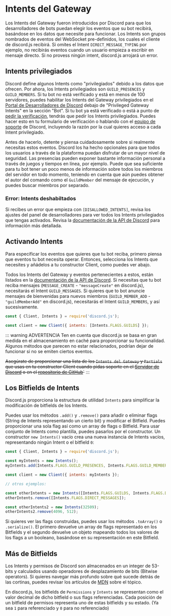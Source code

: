 # Intents del Gateway

Los Intents del Gateway fueron introducidos por Discord para que los desarrolladores de bots puedan elegir los eventos que su bot recibirá, basándose en los datos que necesite para funcionar. Los Intents son grupos nombrados de eventos del WebSocket pre-definidos, los cuales el cliente de discord.js recibirá. Si omites el Intent `DIRECT_MESSAGE_TYPING` por ejemplo, no recibirás eventos cuando un usuario empieza a escribir en mensaje directo. Si no provess ningún intent, discord.js arrojará un error.

## Intents privilegiados

Discord define algunos Intents como "privilegiados" debido a los datos que ofrecen. Por ahora, los Intents privilegiados son `GUILD_PRESENCES` y `GUILD_MEMBERS`. Si tu bot no está verificado y está en menos de 100 servidores, puedes habilitar los Intents del Gateway privilegiados en el [Portal de Desarrolladores de Discord](https://discord.com/developers/applications) debajo de "Privileged Gateway Intents" en la sección "Bot". Si tu bot ya está verificado o está a punto de [pedir la verificación](https://support.discord.com/hc/en-us/articles/360040720412), tendrás que pedir los Intents privilegiados. Puedes hacer esto en tu formulario de verificación o hablando con el [equipo de soporte](https://dis.gd/contact) de Discord, incluyendo la razón por la cual quieres acceso a cada Intent privilegiado.

Antes de hacerlo, detente y piensa cuidadosamente sobre si realmente necesitas estos eventos. Discord los ha hecho opcionales para que todos los usuarios a través de la plataforma puedan disfrutar de un mayor nivel de seguridad. Las presencias pueden exponer bastante información personal a través de juegos y tiempos en línea, por ejemplo. Puede que sea suficiente para tu bot tener un poco menos de información sobre todos los miembros del servidor en todo momento, teniendo en cuenta que aún puedes obtener el autor del comando como el `GuildMember` del mensaje de ejecución, y puedes buscar miembros por separado.

### Error: Intents deshabiltados

Si recibes un error que empieza con `[DISALLOWED_INTENTS]`, revisa los ajustes del panel de desarrolladores para ver todos los Intents privilegiados que tengas activados. Revisa la [documentación de la API de Discord](https://discord.com/developers/docs/topics/gateway#privileged-intents) para información más detallada.

## Activando Intents

Para especificar los eventos que quieres que tu bot reciba, primero piensa que eventos tu bot necesita operar. Entonces, selecciona los Intents que necesites y añádelos a tu constructor Client, como puedes ver abajo.

Todos los Intents del Gateway y eventos pertenecientes a estos, están listados en la [documentación de la API de Discord](https://discord.com/developers/docs/topics/gateway#list-of-intents). Si necesitas que tu bot reciba mensajes (`MESSAGE_CREATE` - `"messageCreate"` en discord.js), necesitarás el Intent `GUILD_MESSAGES`. Si quieres que to bot anuncie mensajes de bienvenidas para nuevos miembros (`GUILD_MEMBER_ADD` - `"guildMemberAdd"` en discord.js), necesitarás el Intent `GUILD_MEMBERS`, y así sucesivamente.

```js
const { Client, Intents } = require('discord.js');

const client = new Client({ intents: [Intents.FLAGS.GUILDS] });
```

::: warning ADVERTENCIA
Ten en cuenta que discord.js se basa en gran medida en el almacenamiento en caché para proporcionar su funcionalidad. Algunos métodos que parecen no estar relacionados, podrían dejar de funcionar si no se emiten ciertos eventos.

~~Asegúrate de proporcionar una lista de los `Intents del Gateway` y `Partials` que usas en tu constructor Client cuando pidas soporte en el [Servidor de Discord](https://discord.gg/djs) o en el [repositorio de GitHub](https://github.com/discordjs/discord.js)`~~
:::

## Los Bitfields de Intents

Discord.js proporciona la estructura de utilidad <DocsLink section="main" path="class/Intents">`Intents`</DocsLink> para simplificar la modificación de bitfields de los Intents.

Puedes usar los métodos `.add()` y `.remove()` para añadir o eliminar flags (String de Intents representando un cierto bit) y modificar el Bitfield. Puedes proporcionar una sola flag así como un array de flags o Bitfield. Para usar conjunto de Intents como plantilla, puedes pasarlos por el constructor. Un constructor `new Intents()` vacío crea una nueva instancia de Intents vacíos, representando ningún Intent o el bitfield `0`:

```js {3,4,6,10,11,13,14}
const { Client, Intents } = require('discord.js');

const myIntents = new Intents();
myIntents.add(Intents.FLAGS.GUILD_PRESENCES, Intents.FLAGS.GUILD_MEMBERS);

const client = new Client({ intents: myIntents });

// otros ejemplos:

const otherIntents = new Intents([Intents.FLAGS.GUILDS, Intents.FLAGS.DIRECT_MESSAGES]);
otherIntents.remove([Intents.FLAGS.DIRECT_MESSAGES]);

const otherIntents2 = new Intents(32509);
otherIntents2.remove(4096, 512);
```

Si quieres ver las flags construidas, puedes usar los métodos `.toArray()` o `.serialize()`. El primero devuelve un array de flags representado en los Bitfields y el segundo devuelve un objeto mapeando todos los valores de los flags a un booleano, basándose en su representación en este Bitfield.

## Más de Bitfields

Los Intents y permisos de Discord son almacenados en un integer de 53-bits y calculados usando operadores de desplazamiento de bits (Bitwise operators). Si quieres navegar más profundo sobre qué sucede detrás de las cortinas, puedes revisar los artículos de [MDN](https://developer.mozilla.org/es/docs/Web/JavaScript/Reference/Operators#operadores_de_desplazamiento_de_bits) sobre el tópico.

En discord.js, los bitfields de `Permissions` y `Intents` se representan como el valor decimal de dicho bitfield o sus flags referenciadas. Cada posición de un bitfield de permisos representa uno de estas bitfields y su estado. (Ya sea `1` para referenciado y `0` para no referenciado)